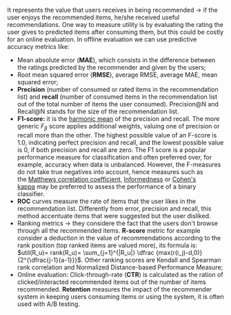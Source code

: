 It represents the value that users receives in being recommended -> if the user enjoys the recommended items, he/she received useful recommendations. One way to measure utility is by evaluating the rating the user gives to predicted items after consuming them, but this could be costly for an online evaluation. In offline evaluation we can use predictive accuracy metrics like:
- Mean absolute error (**MAE**), which consists in the difference between the ratings predicted by the recommender and given by the users;
- Root mean squared error (**RMSE**), average RMSE, average MAE, mean squared error;
- **Precision** (number of consumed or rated items in the recommendation list) and **recall** (number of consumed items in the recommendation list out of the total number of items the user consumed). Precision@N and Recall@N stands for the size of the recommendation list.
- **F1-score:** it is the [harmonic mean](https://en.wikipedia.org/wiki/Harmonic_mean "Harmonic mean") of the precision and recall. The more generic $F_{\beta}$ score applies additional weights, valuing one of precision or recall more than the other. The highest possible value of an F-score is 1.0, indicating perfect precision and recall, and the lowest possible value is 0, if both precision and recall are zero. The F1 score is a popular performance measure for classification and often preferred over, for example, accuracy when data is unbalanced. However, the F-measures do not take true negatives into account, hence measures such as the [Matthews correlation coefficient](https://en.wikipedia.org/wiki/Matthews_correlation_coefficient "Matthews correlation coefficient"), [Informedness](https://en.wikipedia.org/wiki/Informedness "Informedness") or [Cohen's kappa](https://en.wikipedia.org/wiki/Cohen%27s_kappa "Cohen's kappa") may be preferred to assess the performance of a binary classifier.
- **ROC** curves measure the rate of items that the user likes in the recommendation list. Differently from error, precision and recall, this method accentuate items that were suggested but the user disliked.
- Ranking metrics -> they considere the fact that the users don't browse through all the recommended items. **R-score** metric for example consider a deduction in the value of recommendations according to the rank position (top ranked items are valued more), its formula is: $util(R_u)= rank(R_u)= \sum_{j=1}^{|R_u|} \dfrac {max(r(i_j)-d,0)}{2^{\dfrac{j-1}{a-1}}}$. Other ranking scores are Kendall and Spearman rank correlation and Normalized Distance-based Performance Measure;
- Online evaluation: Click-through-rate (**CTR**) is calculated as the ration of clicked/interacted recommended items out of the number of items recommended. **Retention** measures the impact of the recommender system in keeping users consuming items or using the system, it is often used with A/B testing.